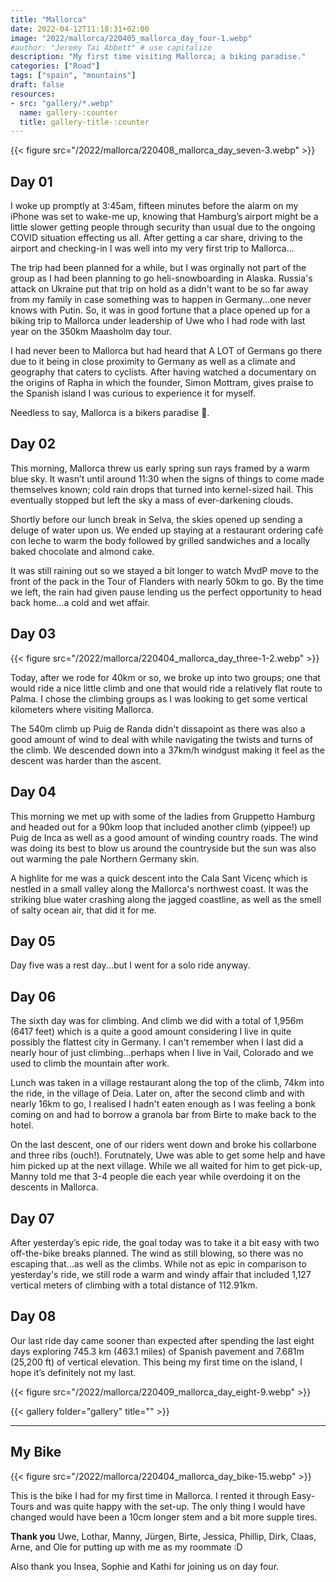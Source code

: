```yaml
---
title: "Mallorca"
date: 2022-04-12T11:18:31+02:00
image: "2022/mallorca/220405_mallorca_day_four-1.webp"
#author: "Jeremy Tai Abbett" # use capitalize
description: "My first time visiting Mallorca; a biking paradise."
categories: ["Road"]
tags: ["spain", "mountains"]
draft: false
resources: 
- src: "gallery/*.webp"
  name: gallery-:counter
  title: gallery-title-:counter
---
```


{{< figure src="/2022/mallorca/220408_mallorca_day_seven-3.webp" >}}

## Day 01
I woke up promptly at 3:45am, fifteen minutes before the alarm on my iPhone was set to wake-me up, knowing that Hamburg’s airport might be a little slower getting people through security than usual due to the ongoing COVID situation effecting us all. After getting a car share, driving to the airport and checking-in I was well into my very first trip to Mallorca…

The trip had been planned for a while, but I was orginally not part of the group as I had been planning to go heli-snowboarding in Alaska. Russia's attack on Ukraine put that trip on hold as a didn't want to be so far away from my family in case something was to happen in Germany...one never knows with Putin. So, it was in good fortune that a place opened up for a biking trip to Mallorca under leadership of Uwe who I had rode with last year on the 350km Maasholm day tour.

I had never been to Mallorca but had heard that A LOT of Germans go there due to it being in close proximity to Germany as well as a climate and geography that caters to cyclists. After having watched a documentary on the origins of Rapha in which the founder, Simon Mottram, gives praise to the Spanish island I was curious to experience it for myself.

Needless to say, Mallorca is a bikers paradise 🍒.

## Day 02

This morning, Mallorca threw us early spring sun rays framed by a warm blue sky. It wasn’t until around 11:30 when the signs of things to come made themselves known; cold rain drops that turned into kernel-sized hail. This eventually stopped but left the sky a mass of ever-darkening clouds.

Shortly before our lunch break in Selva, the skies opened up sending a deluge of water upon us. We ended up staying at a restaurant ordering cafè con leche to warm the body followed by grilled sandwiches and a locally baked chocolate and almond cake.

It was still raining out so we stayed a bit longer to watch MvdP move to the front of the pack in the Tour of Flanders with nearly 50km to go. By the time we left, the rain had given pause lending us the perfect opportunity to head back home…a cold and wet affair.

## Day 03

{{< figure src="/2022/mallorca/220404_mallorca_day_three-1-2.webp" >}}

Today, after we rode for 40km or so, we broke up into two groups; one that would ride a nice little climb and one that would ride a relatively flat route to Palma. I chose the climbing groups as I was looking to get some vertical kilometers where visiting Mallorca.

The 540m climb up Puig de Randa didn't dissapoint as there was also a good amount of wind to deal with while navigating the twists and turns of the climb. We descended down into a 37km/h windgust making it feel as the descent was harder than the ascent.

## Day 04
This morning we met up with some of the ladies from Gruppetto Hamburg and headed out for a 90km loop that included another climb (yippee!) up Puig de Inca as well as a good amount of winding country roads. The wind was doing its best to blow us around the countryside but the sun was also out warming the pale Northern Germany skin.

A highlite for me was a quick descent into the Cala Sant Vicenç which is nestled in a small valley along the Mallorca's northwest coast. It was the striking blue water crashing along the jagged coastline, as well as the smell of salty ocean air, that did it for me.

## Day 05
Day five was a rest day...but I went for a solo ride anyway.

## Day 06
The sixth day was for climbing. And climb we did with a total of 1,956m (6417 feet) which is a quite a good amount considering I live in quite possibly the flattest city in Germany. I can't remember when I last did a nearly hour of just climbing...perhaps when I live in Vail, Colorado and we used to climb the mountain after work.

Lunch was taken in a village restaurant along the top of the climb, 74km into the ride, in the village of Deia. Later on, after the second climb and with nearly 16km to go, I realised I hadn't eaten enough as I was feeling a bonk coming on and had to borrow a granola bar from Birte to make back to the hotel. 

On the last descent, one of our riders went down and broke his collarbone and three ribs (ouch!). Forutnately, Uwe was able to get some help and have him picked up at the next village. While we all waited for him to get pick-up, Manny told me that 3-4 people die each year while overdoing it on the descents in Mallorca. 

## Day 07
After yesterday’s epic ride, the goal today was to take it a bit easy with two off-the-bike breaks planned. The wind as still blowing, so there was no escaping that...as well as the climbs. While not as epic in comparison to yesterday's ride, we still rode a warm and windy affair that included 1,127 vertical meters of climbing with a total distance of 112.91km.

## Day 08
Our last ride day came sooner than expected after spending the last eight days exploring 745.3 km (463.1 miles) of Spanish pavement and 7.681m (25,200 ft) of vertical elevation. This being my first time on the island, I hope it’s definitely not my last.


{{< figure src="/2022/mallorca/220409_mallorca_day_eight-9.webp" >}}


{{< gallery folder="gallery" title="" >}}

---

## My Bike
{{< figure src="/2022/mallorca/220404_mallorca_day_bike-15.webp" >}}

This is the bike I had for my first time in Mallorca. I rented it through Easy-Tours and was quite happy with the set-up. The only thing I would have changed would have been a 10cm longer stem and a bit more supple tires.

**Thank you**
Uwe, Lothar, Manny, Jürgen, Birte, Jessica, Phillip, Dirk, Claas, Arne, and Ole for putting up with me as my roommate :D

Also thank you Insea, Sophie and Kathi for joining us on day four.